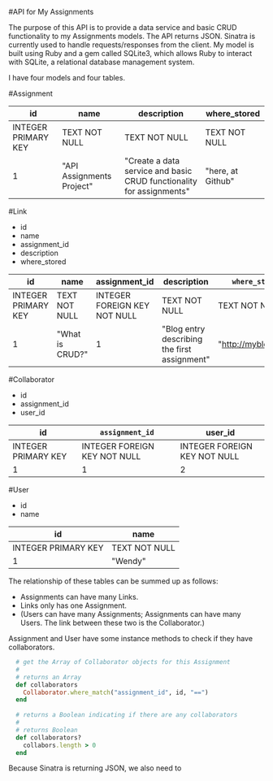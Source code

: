 #API for My Assignments

The purpose of this API is to provide a data service and basic CRUD functionality to my Assignments models.  The API returns JSON.  Sinatra is currently used to handle requests/responses from the client.  My model is built using Ruby and a gem called SQLite3, which allows Ruby to interact with SQLite, a relational database management system.

I have four models and four tables.


#Assignment

| id | name | description | where_stored |
|----|------|-------------|---------------|
| INTEGER PRIMARY KEY | TEXT NOT NULL | TEXT NOT NULL | TEXT NOT NULL |
| 1 | "API Assignments Project" | "Create a data service and basic CRUD functionality for assignments" | "here, at Github" |

#Link
 - id
 - name
 - assignment_id
 - description
 - where_stored

| id | name | assignment_id | description | `where_stored` |
|----|------|-------------|---------------|----------------|
| INTEGER PRIMARY KEY | TEXT NOT NULL | INTEGER FOREIGN KEY NOT NULL | TEXT NOT NULL | TEXT NOT NULL |
| 1 | "What is CRUD?" | 1 | "Blog entry describing the first assignment" | "http://myblog.com" |

#Collaborator
 - id
 - assignment_id
 - user_id

| id | `assignment_id` | user_id |
|----|------|-------------|
| INTEGER PRIMARY KEY | INTEGER FOREIGN KEY NOT NULL | INTEGER FOREIGN KEY NOT NULL |
| 1 | 1 | 2|


#User
 - id
 - name
 
 | id | name |
 |----|------|
 | INTEGER PRIMARY KEY | TEXT NOT NULL |
 | 1 | "Wendy"

The relationship of these tables can be summed up as follows:

 - Assignments can have many Links.
 - Links only has one Assignment.
 - (Users can have many Assignments; Assignments can have many Users.  The link between these two is the Collaborator.)

Assignment and User have some instance methods to check if they have collaborators.

```ruby
  # get the Array of Collaborator objects for this Assignment
  #
  # returns an Array
  def collaborators
    Collaborator.where_match("assignment_id", id, "==")
  end
  
  # returns a Boolean indicating if there are any collaborators
  #
  # returns Boolean
  def collaborators?
    collabors.length > 0
  end
```

Because Sinatra is returning JSON, we also need to 